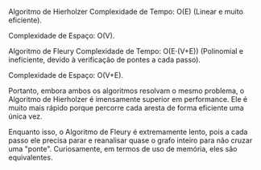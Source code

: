 Algoritmo de Hierholzer
Complexidade de Tempo: O(E) (Linear e muito eficiente).

Complexidade de Espaço: O(V).

Algoritmo de Fleury
Complexidade de Tempo: O(E⋅(V+E)) (Polinomial e ineficiente, devido à verificação de pontes a cada passo).

Complexidade de Espaço: O(V+E).

Portanto, embora ambos os algoritmos resolvam o mesmo problema, o Algoritmo de Hierholzer é imensamente superior em performance. Ele é muito mais rápido porque percorre cada aresta de forma eficiente uma única vez.

Enquanto isso, o Algoritmo de Fleury é extremamente lento, pois a cada passo ele precisa parar e reanalisar quase o grafo inteiro para não cruzar uma "ponte". Curiosamente, em termos de uso de memória, eles são equivalentes.
